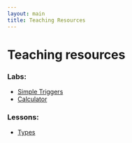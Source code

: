 ```yaml
---
layout: main
title: Teaching Resources
---
```


# Teaching resources

### Labs:
- [Simple Triggers](./labs/simple-triggers.html)
- [Calculator](./labs/calculator.html)

### Lessons:
- [Types](./lessons/types.html)